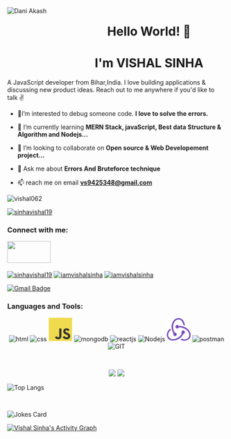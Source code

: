 <img align="left" width="150" height="150" alt="Dani Akash" src="https://raw.githubusercontent.com/DaniAkash/DaniAkash/master/assets/avatar.png"/>

<h1 align="center">Hello World! 👋</h1>



##           <h1 align="center">                   I'm VISHAL SINHA </h1>

A JavaScript developer from Bihar,India. I love building applications & discussing new product ideas. Reach out to me anywhere if you'd like to talk ✌️
<br/>
- 🔭I’m interested to debug someone code. **I love to solve the errors.**

- 🌱 I’m currently learning **MERN Stack, javaScript, Best data Structure & Algorithm and Nodejs...**

- 👯 I’m looking to collaborate on **Open source & Web Developement project...**

- 💬 Ask me about **Errors And Bruteforce technique**

- 📫 reach me on email **vs9425348@gmail.com**

<p align="left"> <img src="https://komarev.com/ghpvc/?username=vishal062&label=Profile%20views&color=0e75b6&style=flat" alt="vishal062" /> </p>

<p align="left"> <a href="https://twitter.com/sinhavishal19" target="blank"><img src="https://img.shields.io/twitter/follow/sinhavishal19?logo=twitter&style=for-the-badge" alt="sinhavishal19" /></a> </p>

<h3 align="left"> Connect with me: </h3>
<img src='https://raw.githubusercontent.com/ShahriarShafin/ShahriarShafin/main/Assets/handshake.gif' width="100px" height="50px">
<p align="left">
<a href="https://twitter.com/sinhavishal19" target="blank"><img align="center" src="https://raw.githubusercontent.com/rahuldkjain/github-profile-readme-generator/master/src/images/icons/Social/twitter.svg" alt="sinhavishal19" height="30" width="40" /></a>
<a href="https://linkedin.com/in/iamvishalsinha" target="blank"><img align="center" src="https://raw.githubusercontent.com/rahuldkjain/github-profile-readme-generator/master/src/images/icons/Social/linked-in-alt.svg" alt="iamvishalsinha" height="30" width="40" /></a>
<a href="https://instagram.com/iamvishalsinha" target="blank"><img align="center" src="https://raw.githubusercontent.com/rahuldkjain/github-profile-readme-generator/master/src/images/icons/Social/instagram.svg" alt="iamvishalsinha" height="30" width="40" /></a>

[![Gmail Badge](https://img.shields.io/badge/-VishalSinha-c14438?style=flat-square&logo=Gmail&logoColor=white&link=mailto:vs9425348@gmail.com)](mailto:vs9425348@gmail.com)

</p>
<span><h3 align="left">Languages and Tools:</h3><p align="center">
      <img src="https://www.vectorlogo.zone/logos/w3_html5/w3_html5-icon.svg" alt="html" width="55" height="55"/>
      <img src="https://www.vectorlogo.zone/logos/w3_css/w3_css-icon.svg" alt="css" width="55" height="55"/>
      <img src="https://raw.githubusercontent.com/devicons/devicon/master/icons/javascript/javascript-original.svg" alt="javascript" width="55" height="55"/>
      <img src="https://www.vectorlogo.zone/logos/mongodb/mongodb-icon.svg" alt="mongodb" width="45" height="55"/>
      <img src="https://www.vectorlogo.zone/logos/reactjs/reactjs-icon.svg" alt="reactjs" width="55" height="55"/>
      <img src="https://www.vectorlogo.zone/logos/nodejs/nodejs-icon.svg" alt="Nodejs" width="55" height="55"/>
      <img src="https://raw.githubusercontent.com/devicons/devicon/master/icons/redux/redux-original.svg" alt="redux" width="55" height="55"/>
      <img src="https://www.vectorlogo.zone/logos/getpostman/getpostman-icon.svg" alt="postman" width="55" height="55"/>
      <img src="https://www.vectorlogo.zone/logos/git-scm/git-scm-icon.svg" alt="GIT" width="55" height="55" marginleft="15"/>
</p></span>

<br/>
<p align="center">
  <img width="49%" src="https://github-readme-stats.vercel.app/api?username=Vishal062&show_icons=true&theme=tokyonight" />
  <img width="49%" src="https://github-readme-streak-stats.herokuapp.com/?user=Vishal062&theme=tokyonight" />

</p>

<p align="center">
<p>

 ![Top Langs](https://github-readme-stats.vercel.app/api/top-langs/?username=Vishal062&theme=tokyonight) </p><br/><p width="49%"> ![Jokes Card](https://readme-jokes.vercel.app/api?theme=tokyonight)

</p>

<a href="https://github.com/Vishal062/github-readme-activity-graph"><img alt="Vishal Sinha's Activity Graph" src="https://activity-graph.herokuapp.com/graph?username=Vishal062&bg_color=0D1117&color=5BCDEC&line=5BCDEC&point=FFFFFF&hide_border=true" /></a>

<!---
Vishal062/Vishal062 is a ✨ special ✨ repository because its `README.md` (this file) appears on your GitHub profile.
You can click the Preview link to take a look at your changes.
--->
